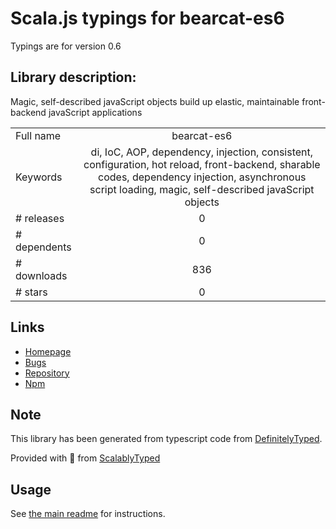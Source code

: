 
# Scala.js typings for bearcat-es6

Typings are for version 0.6

## Library description:
Magic, self-described javaScript objects build up elastic, maintainable front-backend javaScript applications

|                    |                 |
| ------------------ | :-------------: |
| Full name          | bearcat-es6 |
| Keywords           | di, IoC, AOP, dependency, injection, consistent, configuration, hot reload, front-backend, sharable codes, dependency injection, asynchronous script loading, magic, self-described javaScript objects |
| # releases         | 0 |
| # dependents       | 0 |
| # downloads        | 836 |
| # stars            | 0 |

## Links
- [Homepage](https://github.com/ChrisPei/bearcat-es6#readme)
- [Bugs](https://github.com/ChrisPei/bearcat-es6/issues)
- [Repository](https://github.com/ChrisPei/bearcat-es6)
- [Npm](https://www.npmjs.com/package/bearcat-es6)
    


## Note
This library has been generated from typescript code from [DefinitelyTyped](https://definitelytyped.org).

Provided with :purple_heart: from [ScalablyTyped](https://github.com/oyvindberg/ScalablyTyped)

## Usage
See [the main readme](../../readme.md) for instructions.


